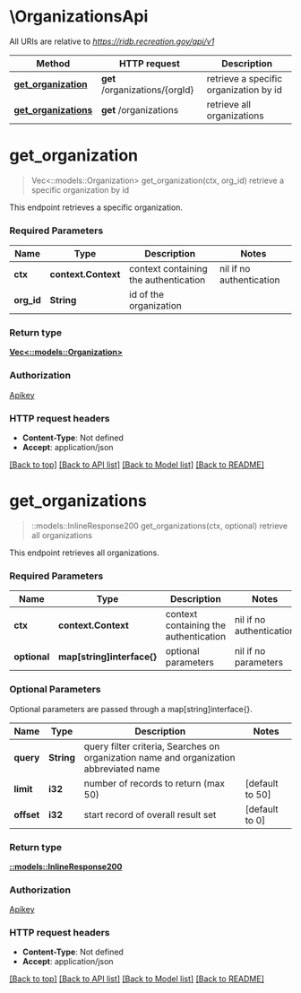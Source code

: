 # \OrganizationsApi

All URIs are relative to *https://ridb.recreation.gov/api/v1*

Method | HTTP request | Description
------------- | ------------- | -------------
[**get_organization**](OrganizationsApi.md#get_organization) | **get** /organizations/{orgId} | retrieve a specific organization by id
[**get_organizations**](OrganizationsApi.md#get_organizations) | **get** /organizations | retrieve all organizations


# **get_organization**
> Vec<::models::Organization> get_organization(ctx, org_id)
retrieve a specific organization by id

This endpoint retrieves a specific organization.

### Required Parameters

Name | Type | Description  | Notes
------------- | ------------- | ------------- | -------------
 **ctx** | **context.Context** | context containing the authentication | nil if no authentication
  **org_id** | **String**| id of the organization | 

### Return type

[**Vec<::models::Organization>**](Organization.md)

### Authorization

[Apikey](../README.md#Apikey)

### HTTP request headers

 - **Content-Type**: Not defined
 - **Accept**: application/json

[[Back to top]](#) [[Back to API list]](../README.md#documentation-for-api-endpoints) [[Back to Model list]](../README.md#documentation-for-models) [[Back to README]](../README.md)

# **get_organizations**
> ::models::InlineResponse200 get_organizations(ctx, optional)
retrieve all organizations

This endpoint retrieves all organizations.

### Required Parameters

Name | Type | Description  | Notes
------------- | ------------- | ------------- | -------------
 **ctx** | **context.Context** | context containing the authentication | nil if no authentication
 **optional** | **map[string]interface{}** | optional parameters | nil if no parameters

### Optional Parameters
Optional parameters are passed through a map[string]interface{}.

Name | Type | Description  | Notes
------------- | ------------- | ------------- | -------------
 **query** | **String**| query filter criteria, Searches on organization name and organization abbreviated name | 
 **limit** | **i32**| number of records to return (max 50) | [default to 50]
 **offset** | **i32**| start record of overall result set | [default to 0]

### Return type

[**::models::InlineResponse200**](inline_response_200.md)

### Authorization

[Apikey](../README.md#Apikey)

### HTTP request headers

 - **Content-Type**: Not defined
 - **Accept**: application/json

[[Back to top]](#) [[Back to API list]](../README.md#documentation-for-api-endpoints) [[Back to Model list]](../README.md#documentation-for-models) [[Back to README]](../README.md)

